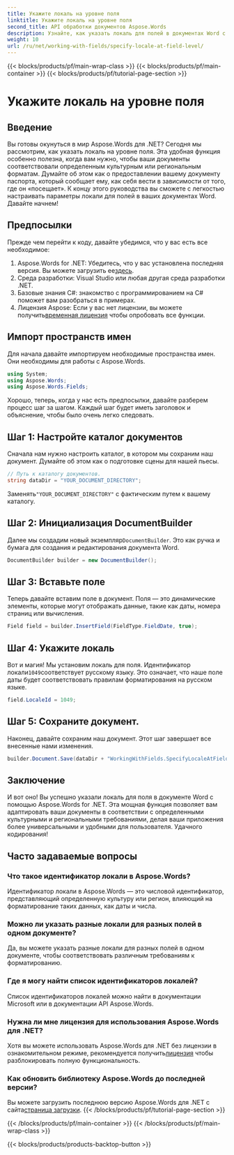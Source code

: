 ```yaml
---
title: Укажите локаль на уровне поля
linktitle: Укажите локаль на уровне поля
second_title: API обработки документов Aspose.Words
description: Узнайте, как указать локаль для полей в документах Word с помощью Aspose.Words for .NET. Следуйте нашему руководству, чтобы легко настроить форматирование документа.
weight: 10
url: /ru/net/working-with-fields/specify-locale-at-field-level/
---
```


{{< blocks/products/pf/main-wrap-class >}}
{{< blocks/products/pf/main-container >}}
{{< blocks/products/pf/tutorial-page-section >}}

# Укажите локаль на уровне поля

## Введение

Вы готовы окунуться в мир Aspose.Words для .NET? Сегодня мы рассмотрим, как указать локаль на уровне поля. Эта удобная функция особенно полезна, когда вам нужно, чтобы ваши документы соответствовали определенным культурным или региональным форматам. Думайте об этом как о предоставлении вашему документу паспорта, который сообщает ему, как себя вести в зависимости от того, где он «посещает». К концу этого руководства вы сможете с легкостью настраивать параметры локали для полей в ваших документах Word. Давайте начнем!

## Предпосылки

Прежде чем перейти к коду, давайте убедимся, что у вас есть все необходимое:

1.  Aspose.Words for .NET: Убедитесь, что у вас установлена последняя версия. Вы можете загрузить ее[здесь](https://releases.aspose.com/words/net/).
2. Среда разработки: Visual Studio или любая другая среда разработки .NET.
3. Базовые знания C#: знакомство с программированием на C# поможет вам разобраться в примерах.
4. Лицензия Aspose: Если у вас нет лицензии, вы можете получить[временная лицензия](https://purchase.aspose.com/temporary-license/) чтобы опробовать все функции.

## Импорт пространств имен

Для начала давайте импортируем необходимые пространства имен. Они необходимы для работы с Aspose.Words.

```csharp
using System;
using Aspose.Words;
using Aspose.Words.Fields;
```

Хорошо, теперь, когда у нас есть предпосылки, давайте разберем процесс шаг за шагом. Каждый шаг будет иметь заголовок и объяснение, чтобы было очень легко следовать.

## Шаг 1: Настройте каталог документов

Сначала нам нужно настроить каталог, в котором мы сохраним наш документ. Думайте об этом как о подготовке сцены для нашей пьесы.

```csharp
// Путь к каталогу документов.
string dataDir = "YOUR_DOCUMENT_DIRECTORY";
```

 Заменять`"YOUR_DOCUMENT_DIRECTORY"` с фактическим путем к вашему каталогу.

## Шаг 2: Инициализация DocumentBuilder

 Далее мы создадим новый экземпляр`DocumentBuilder`. Это как ручка и бумага для создания и редактирования документа Word.

```csharp
DocumentBuilder builder = new DocumentBuilder();
```

## Шаг 3: Вставьте поле

Теперь давайте вставим поле в документ. Поля — это динамические элементы, которые могут отображать данные, такие как даты, номера страниц или вычисления.

```csharp
Field field = builder.InsertField(FieldType.FieldDate, true);
```

## Шаг 4: Укажите локаль

 Вот и магия! Мы установим локаль для поля. Идентификатор локали`1049`соответствует русскому языку. Это означает, что наше поле даты будет соответствовать правилам форматирования на русском языке.

```csharp
field.LocaleId = 1049;
```

## Шаг 5: Сохраните документ.

Наконец, давайте сохраним наш документ. Этот шаг завершает все внесенные нами изменения.

```csharp
builder.Document.Save(dataDir + "WorkingWithFields.SpecifyLocaleAtFieldLevel.docx");
```

## Заключение

И вот оно! Вы успешно указали локаль для поля в документе Word с помощью Aspose.Words for .NET. Эта мощная функция позволяет вам адаптировать ваши документы в соответствии с определенными культурными и региональными требованиями, делая ваши приложения более универсальными и удобными для пользователя. Удачного кодирования!

## Часто задаваемые вопросы

### Что такое идентификатор локали в Aspose.Words?

Идентификатор локали в Aspose.Words — это числовой идентификатор, представляющий определенную культуру или регион, влияющий на форматирование таких данных, как даты и числа.

### Можно ли указать разные локали для разных полей в одном документе?

Да, вы можете указать разные локали для разных полей в одном документе, чтобы соответствовать различным требованиям к форматированию.

### Где я могу найти список идентификаторов локалей?

Список идентификаторов локалей можно найти в документации Microsoft или в документации API Aspose.Words.

### Нужна ли мне лицензия для использования Aspose.Words для .NET?

 Хотя вы можете использовать Aspose.Words для .NET без лицензии в ознакомительном режиме, рекомендуется получить[лицензия](https://purchase.aspose.com/buy) чтобы разблокировать полную функциональность.

### Как обновить библиотеку Aspose.Words до последней версии?

 Вы можете загрузить последнюю версию Aspose.Words для .NET с сайта[страница загрузки](https://releases.aspose.com/words/net/).
{{< /blocks/products/pf/tutorial-page-section >}}

{{< /blocks/products/pf/main-container >}}
{{< /blocks/products/pf/main-wrap-class >}}

{{< blocks/products/products-backtop-button >}}
